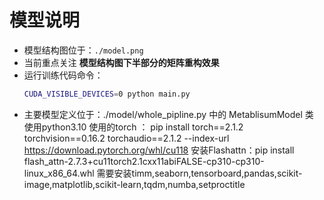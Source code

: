 # 模型说明

- 模型结构图位于：`./model.png`  
- 当前重点关注 **模型结构图下半部分的矩阵重构效果**
- 运行训练代码命令：
  ```bash
  CUDA_VISIBLE_DEVICES=0 python main.py
- 主要模型定义位于：./model/whole_pipline.py 中的 MetablisumModel 类
使用python3.10
使用的torch ： pip install torch==2.1.2 torchvision==0.16.2 torchaudio==2.1.2 --index-url https://download.pytorch.org/whl/cu118
安装Flashattn：pip install flash_attn-2.7.3+cu11torch2.1cxx11abiFALSE-cp310-cp310-linux_x86_64.whl
需要安装timm,seaborn,tensorboard,pandas,scikit-image,matplotlib,scikit-learn,tqdm,numba,setproctitle

